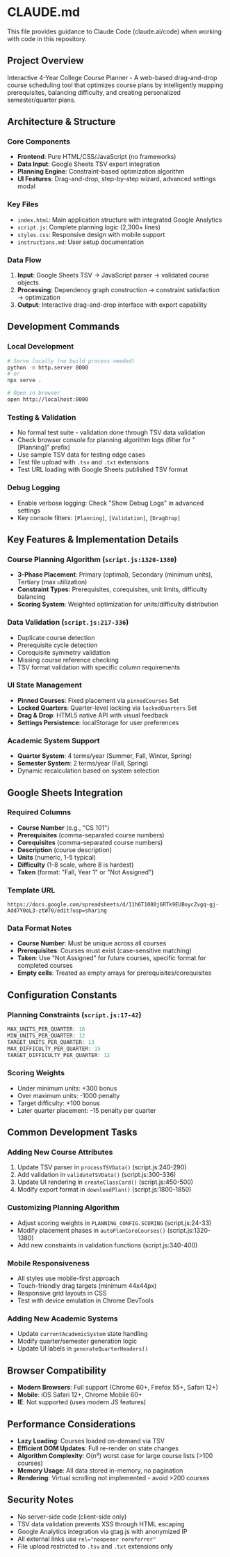 # CLAUDE.md

This file provides guidance to Claude Code (claude.ai/code) when working with code in this repository.

## Project Overview

Interactive 4-Year College Course Planner - A web-based drag-and-drop course scheduling tool that optimizes course plans by intelligently mapping prerequisites, balancing difficulty, and creating personalized semester/quarter plans.

## Architecture & Structure

### Core Components
- **Frontend**: Pure HTML/CSS/JavaScript (no frameworks)
- **Data Input**: Google Sheets TSV export integration
- **Planning Engine**: Constraint-based optimization algorithm
- **UI Features**: Drag-and-drop, step-by-step wizard, advanced settings modal

### Key Files
- `index.html`: Main application structure with integrated Google Analytics
- `script.js`: Complete planning logic (2,300+ lines)
- `styles.css`: Responsive design with mobile support
- `instructions.md`: User setup documentation

### Data Flow
1. **Input**: Google Sheets TSV → JavaScript parser → validated course objects
2. **Processing**: Dependency graph construction → constraint satisfaction → optimization
3. **Output**: Interactive drag-and-drop interface with export capability

## Development Commands

### Local Development
```bash
# Serve locally (no build process needed)
python -m http.server 8000
# or
npx serve .

# Open in browser
open http://localhost:8000
```

### Testing & Validation
- No formal test suite - validation done through TSV data validation
- Check browser console for planning algorithm logs (filter for "[Planning]" prefix)
- Use sample TSV data for testing edge cases
- Test file upload with `.tsv` and `.txt` extensions
- Test URL loading with Google Sheets published TSV format

### Debug Logging
- Enable verbose logging: Check "Show Debug Logs" in advanced settings
- Key console filters: `[Planning]`, `[Validation]`, `[DragDrop]`

## Key Features & Implementation Details

### Course Planning Algorithm (`script.js:1320-1380`)
- **3-Phase Placement**: Primary (optimal), Secondary (minimum units), Tertiary (max utilization)
- **Constraint Types**: Prerequisites, corequisites, unit limits, difficulty balancing
- **Scoring System**: Weighted optimization for units/difficulty distribution

### Data Validation (`script.js:217-336`)
- Duplicate course detection
- Prerequisite cycle detection
- Corequisite symmetry validation
- Missing course reference checking
- TSV format validation with specific column requirements

### UI State Management
- **Pinned Courses**: Fixed placement via `pinnedCourses` Set
- **Locked Quarters**: Quarter-level locking via `lockedQuarters` Set
- **Drag & Drop**: HTML5 native API with visual feedback
- **Settings Persistence**: localStorage for user preferences

### Academic System Support
- **Quarter System**: 4 terms/year (Summer, Fall, Winter, Spring)
- **Semester System**: 2 terms/year (Fall, Spring)
- Dynamic recalculation based on system selection

## Google Sheets Integration

### Required Columns
- **Course Number** (e.g., "CS 101")
- **Prerequisites** (comma-separated course numbers)
- **Corequisites** (comma-separated course numbers)
- **Description** (course description)
- **Units** (numeric, 1-5 typical)
- **Difficulty** (1-8 scale, where 8 is hardest)
- **Taken** (format: "Fall, Year 1" or "Not Assigned")

### Template URL
`https://docs.google.com/spreadsheets/d/11h6T1080j6RTk9EUBoycZvgq-gj-Add7Y0oL3-ztW70/edit?usp=sharing`

### Data Format Notes
- **Course Number**: Must be unique across all courses
- **Prerequisites**: Courses must exist (case-sensitive matching)
- **Taken**: Use "Not Assigned" for future courses, specific format for completed courses
- **Empty cells**: Treated as empty arrays for prerequisites/corequisites

## Configuration Constants

### Planning Constraints (`script.js:17-42`)
```javascript
MAX_UNITS_PER_QUARTER: 16
MIN_UNITS_PER_QUARTER: 12
TARGET_UNITS_PER_QUARTER: 13
MAX_DIFFICULTY_PER_QUARTER: 15
TARGET_DIFFICULTY_PER_QUARTER: 12
```

### Scoring Weights
- Under minimum units: +300 bonus
- Over maximum units: -1000 penalty
- Target difficulty: +100 bonus
- Later quarter placement: -15 penalty per quarter

## Common Development Tasks

### Adding New Course Attributes
1. Update TSV parser in `processTSVData()` (script.js:240-290)
2. Add validation in `validateTSVData()` (script.js:300-336)
3. Update UI rendering in `createClassCard()` (script.js:450-500)
4. Modify export format in `downloadPlan()` (script.js:1800-1850)

### Customizing Planning Algorithm
- Adjust scoring weights in `PLANNING_CONFIG.SCORING` (script.js:24-33)
- Modify placement phases in `autoPlanCoreCourses()` (script.js:1320-1380)
- Add new constraints in validation functions (script.js:340-400)

### Mobile Responsiveness
- All styles use mobile-first approach
- Touch-friendly drag targets (minimum 44x44px)
- Responsive grid layouts in CSS
- Test with device emulation in Chrome DevTools

### Adding New Academic Systems
- Update `currentAcademicSystem` state handling
- Modify quarter/semester generation logic
- Update UI labels in `generateQuarterHeaders()`

## Browser Compatibility
- **Modern Browsers**: Full support (Chrome 60+, Firefox 55+, Safari 12+)
- **Mobile**: iOS Safari 12+, Chrome Mobile 60+
- **IE**: Not supported (uses modern JS features)

## Performance Considerations
- **Lazy Loading**: Courses loaded on-demand via TSV
- **Efficient DOM Updates**: Full re-render on state changes
- **Algorithm Complexity**: O(n²) worst case for large course lists (>100 courses)
- **Memory Usage**: All data stored in-memory, no pagination
- **Rendering**: Virtual scrolling not implemented - avoid >200 courses

## Security Notes
- No server-side code (client-side only)
- TSV data validation prevents XSS through HTML escaping
- Google Analytics integration via gtag.js with anonymized IP
- All external links use `rel="noopener noreferrer"`
- File upload restricted to `.tsv` and `.txt` extensions only